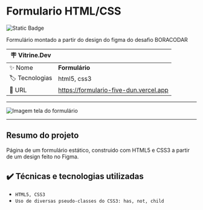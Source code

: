 <h1> Formulario HTML/CSS </h1>

![Static Badge](https://img.shields.io/badge/Status-_Finalizado-green?style=for-the-badge)

Formulário montado a partir do design do figma do desafio BORACODAR

| :placard: Vitrine.Dev |     |
| -------------  | --- |
| :sparkles: Nome        | **Formulário**
| :label: Tecnologias | html5, css3
| :rocket: URL         | https://formulario-five-dun.vercel.app

<hr>

![Imagem tela do formulário](https://github.com/joaoplgaspar/formulario/assets/130015259/a472a994-1e0a-438f-8e8b-8eef60a86970)

<hr>

## Resumo do projeto

Página de um formulário estático, construido com HTML5 e CSS3 a partir de um design feito no Figma.

## ✔️ Técnicas e tecnologias utilizadas
- ``HTML5, CSS3``
- ``Uso de diversas pseudo-classes do CSS3: has, not, child``
